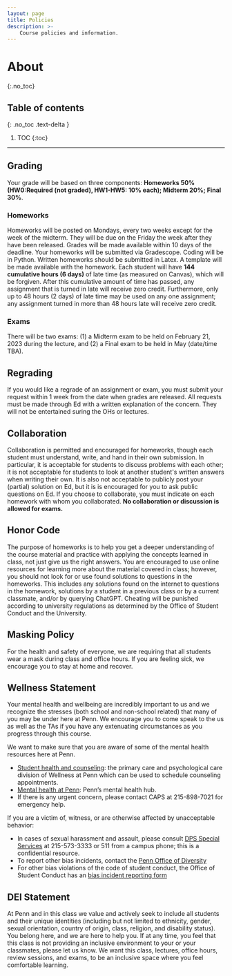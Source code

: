 ```yaml
---
layout: page
title: Policies
description: >-
    Course policies and information.
---
```


# About
{:.no_toc}

## Table of contents
{: .no_toc .text-delta }

1. TOC
{:toc}

---

## Grading

Your grade will be based on three components: **Homeworks 50% (HW0:Required (not graded), HW1-HW5: 10% each); Midterm 20%; Final 30%**.

### Homeworks

Homeworks will be posted on Mondays, every two weeks except for the week of the midterm. They will be due on the Friday the week after they have been released. Grades will be made available within 10 days of the deadline. Your homeworks will be submitted via Gradescope. Coding will be in Python. Written homeworks should be submitted in Latex. A template will be made available with the homework. Each student will have **144 cumulative hours (6 days)** of late time (as measured on Canvas), which will be forgiven. After this cumulative amount of time has passed, any assignment that is turned in late will receive zero credit. Furthermore, only up to 48 hours (2 days) of late time may be used on any one assignment; any assignment turned in more than 48 hours late will receive zero credit. 

### Exams

There will be two exams: (1) a Midterm exam to be held on February 21, 2023 during the lecture, and (2) a Final exam to be held in May (date/time TBA).

## Regrading

If you would like a regrade of an assignment or exam, you must submit your request within 1 week from the date when grades are released. All requests must be made through Ed with a written explanation of the concern. They will not be entertained suring the OHs or lectures.

## Collaboration

Collaboration is permitted and encouraged for homeworks, though each student must understand, write, and hand in their own submission. In particular, it is acceptable for students to discuss problems with each other; it is not acceptable for students to look at another student's written answers when writing their own. It is also not acceptable to publicly post your (partial) solution on Ed, but it is is encouraged for you to ask public questions on Ed. If you choose to collaborate, you must indicate on each homework with whom you collaborated. **No collaboration or discussion is allowed for exams.**

## Honor Code

The purpose of homeworks is to help you get a deeper understanding of the course material and practice with applying the concepts learned in class, not just give us the right answers. You are encouraged to use online resources for learning more about the material covered in class; however, you should not look for or use found solutions to questions in the homeworks. This includes any solutions found on the internet to questions in the homework, solutions by a student in a previous class or by a current classmate, and/or by querying ChatGPT. Cheating will be punished according to university regulations as determined by the Office of Student Conduct and the University.

## Masking Policy

For the health and safety of everyone, we are requiring that all students wear a mask during class and office hours. If you are feeling sick, we encourage you to stay at home and recover. 

## Wellness Statement

Your mental health and wellbeing are incredibly important to us and we recognize the stresses (both school and non-school related) that many of you may be under here at Penn. We encourage you to come speak to the us as well as the TAs if you have any extenuating circumstances as you progress through this course.

We want to make sure that you are aware of some of the mental health resources here at Penn.
- [Student health and counseling](https://wellness.upenn.edu/student-health-and-counseling): the primary care and psychological care division of Wellness at
Penn which can be used to schedule counseling appointments.
- [Mental health at Penn](https://wellness.upenn.edu/): Penn’s mental health hub.
- If there is any urgent concern, please contact CAPS at 215-898-7021 for emergency help.

If you are a victim of, witness, or are otherwise affected by unacceptable behavior:
- In cases of sexual harassment and assault, please consult [DPS Special Services](https://www.publicsafety.upenn.edu/about/special-services/sensitive-crimes/) at 215-573-3333 or 511 from a campus phone; this is a confidential resource.
- To report other bias incidents, contact the [Penn Office of Diversity](https://diversity.upenn.edu/diversity-at-penn)
- For other bias violations of the code of student conduct, the Office of Student Conduct has an [bias incident reporting form](https://diversity.upenn.edu/diversity-at-penn/bias-motivated-incident-report)

## DEI Statement

At Penn and in this class we value and actively seek to include all students and their unique identities (including but not limited to ethnicity, gender, sexual orientation,
country of origin, class, religion, and disability status). You belong here, and we are here to help you. If at any time, you feel that this class is not providing an inclusive environment to your or your classmates, please let us know. We want this class, lectures, office hours, review sessions, and exams, to be an inclusive space where you feel comfortable learning. 
